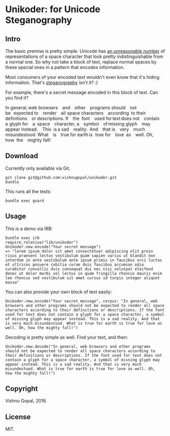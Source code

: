 # Unikoder: for Unicode Steganography

## Intro
The basic premise is pretty simple. Unicode has [an unreasonable number](https://www.cs.tut.fi/~jkorpela/chars/spaces.html) of representations of a space character that look pretty indistinguishable from a normal one. So why not take a block of text, replace normal spaces by these special ones in a pattern that encodes information.

Most consumers of your encoded text wouldn't even know that it's hiding information. That's [steganography](https://en.wikipedia.org/wiki/Steganography) isn't it? :)

For example, there's a secret message encoded in this block of text. Can you find it?

  In general, web browsers and other programs should not be expected to render all space characters according to their definitions or descriptions. If the font used for text does not contain a glyph for a space character, a symbol of missing glyph may appear instead. This is a sad reality. And that is very much misundestood. What is true for earth is true for love as well. Oh, how the mighty fall!

## Download

Currently only available via Git.

    git clone git@github.com:vishnugopal/unikoder.git
    bundle    

This runs all the tests:

    bundle exec guard

## Usage

This is a demo via IRB:

    bundle exec irb
    require_relative("lib/unikoder")
    Unikoder.new.encode("Your secret message")
    => "lorem ipsum dolor sit amet consectetuer adipiscing elit proin risus praesent lectus vestibulum quam sapien varius ut blandit non interdum in ante vestibulum ante ipsum primis in faucibus orci luctus et ultrices posuere cubilia curae duis faucibus accumsan odio curabitur convallis duis consequat dui nec nisi volutpat eleifend donec ut dolor morbi vel lectus in quam fringilla rhoncus mauris enim leo rhoncus sed vestibulum sit amet cursus id turpis integer aliquet massa"

You can also provide your own block of text easily:

    Unikoder.new.encode("Your secret message", corpus: "In general, web browsers and other programs should not be expected to render all space characters according to their definitions or descriptions. If the font used for text does not contain a glyph for a space character, a symbol of missing glyph may appear instead. This is a sad reality. And that is very much misundestood. What is true for earth is true for love as well. Oh, how the mighty fall!")

Decoding is pretty simple as well. Find your text, and then:

    Unikoder.new.decode("In general, web browsers and other programs should not be expected to render all space characters according to their definitions or descriptions. If the font used for text does not contain a glyph for a space character, a symbol of missing glyph may appear instead. This is a sad reality. And that is very much misundestood. What is true for earth is true for love as well. Oh, how the mighty fall!")

## Copyright
Vishnu Gopal, 2016.

## License
MIT.
